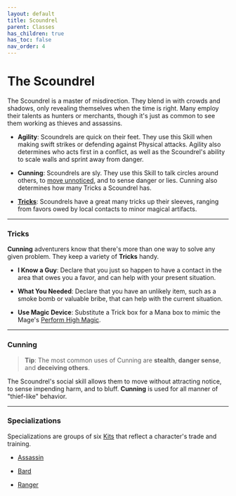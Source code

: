 ```yaml
---
layout: default
title: Scoundrel
parent: Classes
has_children: true
has_toc: false
nav_order: 4
---
```


# The Scoundrel

The Scoundrel is a master of misdirection. They blend in with crowds and shadows, only revealing themselves when the time is right. Many employ their talents as hunters or merchants, though it's just as common to see them working as thieves and assassins.

- **<span style="color: {{ site.scoundrel_color }}">Agility</span>**: Scoundrels are quick on their feet. They use this Skill when making swift strikes or defending against Physical attacks. Agility also determines who acts first in a conflict, as well as the Scoundrel's ability to scale walls and sprint away from danger.

- **<span style="color: {{ site.scoundrel_color }}">Cunning</span>**: Scoundrels are sly. They use this Skill to talk circles around others, to [move unnoticed](../../gameplay/exploration/stealth.md), and to sense danger or lies. Cunning also determines how many Tricks a Scoundrel has.

- **[Tricks](#tricks)**: Scoundrels have a great many tricks up their sleeves, ranging from favors owed by local contacts to minor magical artifacts.

---

### Tricks

**<span style="color: {{ site.scoundrel_color }}">Cunning</span>** adventurers know that there's more than one way to solve any given problem. They keep a variety of **Tricks** handy.

- **I Know a Guy**: Declare that you just so happen to have a contact in the area that owes you a favor, and can help with your present situation.

- **What You Needed**: Declare that you have an unlikely item, such as a smoke bomb or valuable bribe, that can help with the current situation.

- **Use Magic Device**: Substitute a Trick box for a Mana box to mimic the Mage's [Perform High Magic](../mage/index.html#mana).

---

### Cunning

> **Tip**: The most common uses of Cunning are **stealth**, **danger sense**, and **deceiving others**.

The Scoundrel's social skill allows them to move without attracting notice, to sense impending harm, and to bluff. **<span style="color: {{ site.scoundrel_color }}">Cunning</span>** is used for all manner of "thief-like" behavior.

---

### Specializations

Specializations are groups of six [Kits](../../gameplay/kits.html) that reflect a character's trade and training. 

* [Assassin](../../more/specializations/assassin.html)

* [Bard](../../more/specializations/bard.html)

* [Ranger](../../more/specializations/ranger.html)
